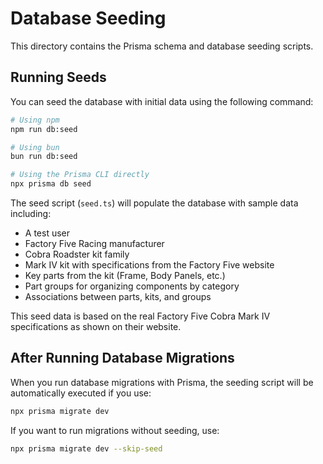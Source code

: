 # Database Seeding

This directory contains the Prisma schema and database seeding scripts.

## Running Seeds

You can seed the database with initial data using the following command:

```bash
# Using npm
npm run db:seed

# Using bun
bun run db:seed

# Using the Prisma CLI directly
npx prisma db seed
```

The seed script (`seed.ts`) will populate the database with sample data including:

-   A test user
-   Factory Five Racing manufacturer
-   Cobra Roadster kit family
-   Mark IV kit with specifications from the Factory Five website
-   Key parts from the kit (Frame, Body Panels, etc.)
-   Part groups for organizing components by category
-   Associations between parts, kits, and groups

This seed data is based on the real Factory Five Cobra Mark IV specifications as shown on their website.

## After Running Database Migrations

When you run database migrations with Prisma, the seeding script will be automatically executed if you use:

```bash
npx prisma migrate dev
```

If you want to run migrations without seeding, use:

```bash
npx prisma migrate dev --skip-seed
```
